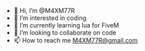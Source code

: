 - 👋 Hi, I’m @M4XM77R
- 👀 I’m interested in coding
- 🌱 I’m currently learning lua for FiveM
- 💞️ I’m looking to collaborate on code
- 📫 How to reach me M4XM77R@gmail.com
